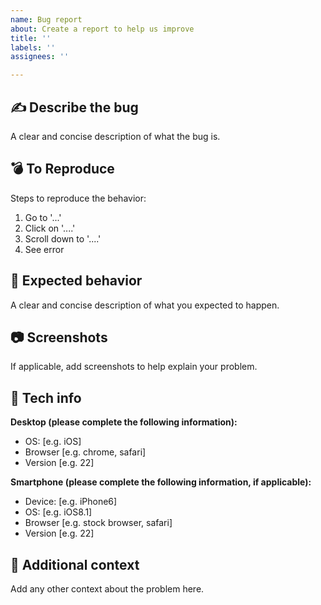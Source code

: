 ```yaml
---
name: Bug report
about: Create a report to help us improve
title: ''
labels: ''
assignees: ''

---
```


## :writing_hand: Describe the bug
A clear and concise description of what the bug is.

## :bomb: To Reproduce
<!-- How we can reproduce the behavior: -->
Steps to reproduce the behavior:
1. Go to '...'
2. Click on '....'
3. Scroll down to '....'
4. See error

## :wrench: Expected behavior
A clear and concise description of what you expected to happen.

## :camera: Screenshots
If applicable, add screenshots to help explain your problem.

## :iphone: Tech info
**Desktop (please complete the following information):**
 - OS: [e.g. iOS]
 - Browser [e.g. chrome, safari]
 - Version [e.g. 22]

**Smartphone (please complete the following information, if applicable):**
 - Device: [e.g. iPhone6]
 - OS: [e.g. iOS8.1]
 - Browser [e.g. stock browser, safari]
 - Version [e.g. 22]

## :page_facing_up: Additional context
Add any other context about the problem here.
